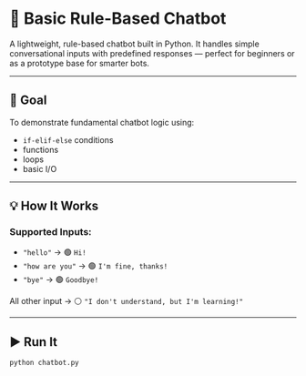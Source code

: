 # 🤖 Basic Rule-Based Chatbot

A lightweight, rule-based chatbot built in Python. It handles simple conversational inputs with predefined responses — perfect for beginners or as a prototype base for smarter bots.

---

## 🎯 Goal

To demonstrate fundamental chatbot logic using:
- `if-elif-else` conditions
- functions
- loops
- basic I/O

---

## 💡 How It Works

### Supported Inputs:
- `"hello"` → 🟢 `Hi!`
- `"how are you"` → 🟢 `I'm fine, thanks!`
- `"bye"` → 🟢 `Goodbye!`

All other input → ⚪ `"I don't understand, but I'm learning!"`

---

## ▶️ Run It

```bash
python chatbot.py
